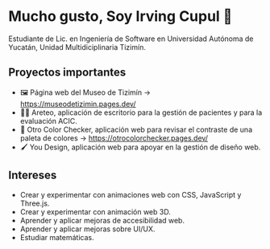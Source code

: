 # Mucho gusto, Soy Irving Cupul 👋

Estudiante de Lic. en Ingeniería de Software en Universidad Autónoma de Yucatán, Unidad Multidiciplinaria Tizimín.

## Proyectos importantes
- 🖼️ Página web del Museo de Tizimín -> https://museodetizimin.pages.dev/
- 🧑‍⚕️ Areteo, aplicación de escritorio para la gestión de pacientes y para la evaluación ACIC.
- 👀 Otro Color Checker, aplicación web para revisar el contraste de una paleta de colores -> https://otrocolorchecker.pages.dev/
- 🖌️ You Design, aplicación web para apoyar en la gestión de diseño web.


## Intereses
- Crear y experimentar con animaciones web con CSS, JavaScript y Three.js.
- Crear y experimentar con animación web 3D.
- Aprender y aplicar mejoras de accesibilidad web.
- Aprender y aplicar mejoras sobre UI/UX.
- Estudiar matemáticas.

<!-- 
**Irving-8man/Irving-8man** is a ✨ _special_ ✨ repository because its `README.md` (this file) appears on your GitHub profile.

Here are some ideas to get you started:

- 🔭 I’m currently working on ...
- 🌱 I’m currently learning ...
- 👯 I’m looking to collaborate on ...
- 🤔 I’m looking for help with ...
- 💬 Ask me about ...
- 📫 How to reach me: ...
- 😄 Pronouns: ...
- ⚡ Fun fact: ...
-->
